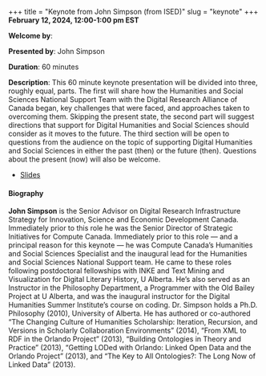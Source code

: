 +++
title = "Keynote from John Simpson (from ISED)"
slug = "keynote"
+++
**February 12, 2024, 12:00-1:00 pm EST**

**Welcome by**: 

**Presented by**: John Simpson

**Duration**: 60 minutes

**Description**:
This 60 minute keynote presentation will
be divided into three, roughly equal, parts.
The first will share how the Humanities and Social Sciences National
Support Team with the Digital Research Alliance of Canada began, key
challenges that were faced, and approaches taken to overcoming them.
Skipping the present state, the second part will suggest
directions that support for Digital Humanities and Social
Sciences should consider as it moves to the future.
The third section will be open to questions from the audience
on the topic of supporting Digital Humanities and Social
Sciences in either the past (then) or the future (then).
Questions about the present (now) will also be welcome.

* [Slides](https://docs.google.com/presentation/d/1yIU8vChy62_xFSWjaXNlg3saMyHpNRs7TUcfNKbLT8M/edit)

#### Biography

**John Simpson** is the Senior Advisor on Digital Research Infrastructure
Strategy for Innovation, Science and Economic Development Canada.
Immediately prior to this role he was the
Senior Director of Strategic Initiatives for Compute Canada.
Immediately prior to this role — and a principal reason for this keynote —
he was Compute Canada’s Humanities and Social Sciences Specialist and the
inaugural lead for the Humanities and Social Sciences National Support team.
He came to these roles following postdoctoral fellowships with INKE and
Text Mining and Visualization for Digital Literary History, U Alberta.
He’s also served as an Instructor in the Philosophy Department, a Programmer
with the Old Bailey Project at U Alberta, and was the inaugural instructor
for the Digital Humanities Summer Institute’s course on coding.
Dr. Simpson holds a Ph.D. Philosophy (2010), University of Alberta.
He has authored or co-authored
“The Changing Culture of Humanities Scholarship: Iteration, Recursion,
and Versions in Scholarly Collaboration Environments” (2014),
“From XML to RDF in the Orlando Project” (2013),
“Building Ontologies in Theory and Practice” (2013),
“Getting LODed with Orlando: Linked Open Data and the Orlando Project” (2013),
and “The Key to All Ontologies?: The Long Now of Linked Data” (2013).
